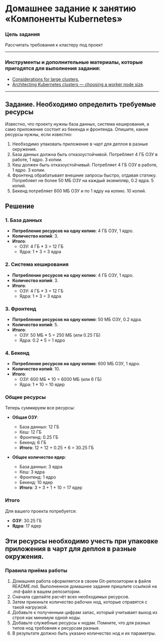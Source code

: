 # Домашнее задание к занятию «Компоненты Kubernetes»

### Цель задания

Рассчитать требования к кластеру под проект

------

### Инструменты и дополнительные материалы, которые пригодятся для выполнения задания:

- [Considerations for large clusters](https://kubernetes.io/docs/setup/best-practices/cluster-large/),
- [Architecting Kubernetes clusters — choosing a worker node size](https://learnk8s.io/kubernetes-node-size).

------

## Задание. Необходимо определить требуемые ресурсы
Известно, что проекту нужны база данных, система кеширования, а само приложение состоит из бекенда и фронтенда. Опишите, какие ресурсы нужны, если известно:

1. Необходимо упаковать приложение в чарт для деплоя в разные окружения.
2. База данных должна быть отказоустойчивой. Потребляет 4 ГБ ОЗУ в работе, 1 ядро. 3 копии.
3. Кеш должен быть отказоустойчивый. Потребляет 4 ГБ ОЗУ в работе, 1 ядро. 3 копии.
4. Фронтенд обрабатывает внешние запросы быстро, отдавая статику. Потребляет не более 50 МБ ОЗУ на каждый экземпляр, 0.2 ядра. 5 копий.
5. Бекенд потребляет 600 МБ ОЗУ и по 1 ядру на копию. 10 копий.

## Решение

### 1. База данных
- **Потребление ресурсов на одну копию**: 4 ГБ ОЗУ, 1 ядро.
- **Количество копий**: 3.
- **Итого**:
    - ОЗУ: 4 ГБ * 3 = 12 ГБ
    - Ядра: 1 * 3 = 3 ядра

### 2. Система кеширования
- **Потребление ресурсов на одну копию**: 4 ГБ ОЗУ, 1 ядро.
- **Количество копий**: 3.
- **Итого**:
    - ОЗУ: 4 ГБ * 3 = 12 ГБ
    - Ядра: 1 * 3 = 3 ядра

### 3. Фронтенд
- **Потребление ресурсов на одну копию**: 50 МБ ОЗУ, 0.2 ядра.
- **Количество копий**: 5.
- **Итого**:
    - ОЗУ: 50 МБ * 5 = 250 МБ (или 0.25 ГБ)
    - Ядра: 0.2 * 5 = 1 ядро

### 4. Бекенд
- **Потребление ресурсов на одну копию**: 600 МБ ОЗУ, 1 ядро.
- **Количество копий**: 10.
- **Итого**:
    - ОЗУ: 600 МБ * 10 = 6000 МБ (или 6 ГБ)
    - Ядра: 1 * 10 = 10 ядер

### Общие ресурсы
Теперь суммируем все ресурсы:

- **Общая ОЗУ**:
    - База данных: 12 ГБ
    - Кеш: 12 ГБ
    - Фронтенд: 0.25 ГБ
    - Бекенд: 6 ГБ
    - **Итого**: 12 + 12 + 0.25 + 6 = 30.25 ГБ

- **Общее количество ядер**:
    - База данных: 3 ядра
    - Кеш: 3 ядра
    - Фронтенд: 1 ядро
    - Бекенд: 10 ядер
    - **Итого**: 3 + 3 + 1 + 10 = 17 ядер

### Итого
Для вашего проекта потребуется:
- **ОЗУ**: 30.25 ГБ
- **Ядра**: 17 ядер

Эти ресурсы необходимо учесть при упаковке приложения в чарт для деплоя в разные окружения.
----

### Правила приёма работы

1. Домашняя работа оформляется в своем Git-репозитории в файле README.md. Выполненное домашнее задание пришлите ссылкой на .md-файл в вашем репозитории.
2. Сначала сделайте расчёт всех необходимых ресурсов.
3. Затем прикиньте количество рабочих нод, которые справятся с такой нагрузкой.
4. Добавьте к полученным цифрам запас, который учитывает выход из строя как минимум одной ноды.
5. Добавьте служебные ресурсы к нодам. Помните, что для разных типов нод требовния к ресурсам разные.
6. В результате должно быть указано количество нод и их параметры.

